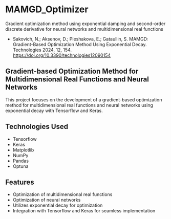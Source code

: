 # MAMGD_Optimizer
Gradient optimization method using exponential damping and second-order discrete derivative for neural networks and multidimensional real functions

* Sakovich, N.; Aksenov, D.; Pleshakova, E.; Gataullin, S. MAMGD: Gradient-Based Optimization Method Using Exponential Decay. Technologies 2024, 12, 154. https://doi.org/10.3390/technologies12090154

## Gradient-based Optimization Method for Multidimensional Real Functions and Neural Networks

This project focuses on the development of a gradient-based optimization method for multidimensional real functions and neural networks using exponential decay with Tensorflow and Keras.

## Technologies Used
- Tensorflow
- Keras
- Matplotlib
- NumPy
- Pandas
- Optuna

## Features
- Optimization of multidimensional real functions
- Optimization of neural networks
- Utilizes exponential decay for optimization
- Integration with Tensorflow and Keras for seamless implementation
